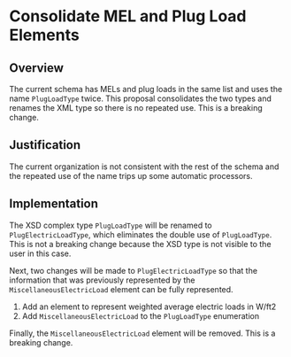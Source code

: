 # Consolidate MEL and Plug Load Elements

## Overview
The current schema has MELs and plug loads in the same list and uses the name `PlugLoadType` twice. This proposal consolidates the two types and renames the XML type so there is no repeated use. This is a breaking change.

## Justification
The current organization is not consistent with the rest of the schema and the repeated use of the name trips up some automatic processors.

## Implementation
The XSD complex type `PlugLoadType` will be renamed to `PlugElectricLoadType`, which eliminates the double use of `PlugLoadType`. This is not a breaking change because the XSD type is not visible to the user in this case.

Next, two changes will be made to `PlugElectricLoadType` so that the information that was previously represented by the `MiscellaneousElectricLoad` element can be fully represented.

  1. Add an element to represent weighted average electric loads in W/ft2
  2. Add `MiscellaneousElectricLoad` to the `PlugLoadType` enumeration

Finally, the `MiscellaneousElectricLoad` element will be removed. This is a breaking change.
